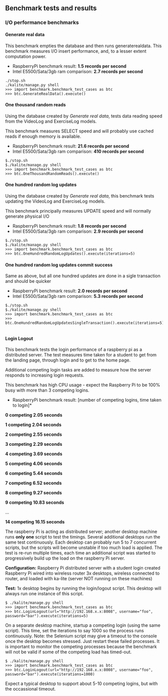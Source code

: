 ## Benchmark tests and results

### I/O performance benchmarks

#### Generate real data

This benchmark empties the database and then runs generaterealdata.  This benchmark measures I/O insert performance, and, to a lesser extent computation power.

* RaspberryPi benchmark result: **1.5 records per second**
* Intel E5500/Sata/3gb ram comparison: **2.7 records per second**

```
./stop.sh
./kalite/manage.py shell
>>> import benchmark.benchmark_test_cases as btc
>>> btc.GenerateRealData().execute()
```

#### One thousand random reads

Using the database created by *Generate real data*, tests data reading speed from the VideoLog and ExerciseLog models.

This benchmark measures SELECT speed and will probably use cached reads if enough memory is available.

* RaspberryPi benchmark result: **21.6 records per second**
* Intel E5500/Sata/3gb ram comparison: **410 records per second**

```
$./stop.sh
$./kalite/manage.py shell
>>> import benchmark.benchmark_test_cases as btc
>>> btc.OneThousandRandomReads().execute()
```

#### One hundred random log updates

Using the database created by *Generate real data*, this benchmark tests updating the VideoLog and ExerciseLog models.

This benchmark principally measures UPDATE speed and will normally generate physical I/O

* RaspberryPi benchmark result: **1.8 records per second**
* Intel E5500/Sata/3gb ram comparison: **2.9 records per second**

```
$./stop.sh
$./kalite/manage.py shell
>>> import benchmark.benchmark_test_cases as btc
>>> btc.OneHundredRandomLogUpdates().execute(iterations=5)
```

#### One hundred random log updates commit success

Same as above, but all one hundred updates are done in a sigle transaction
and should be quicker 

* RaspberryPi benchmark result: **2.0 records per second**
* Intel E5500/Sata/3gb ram comparison: **5.3 records per second**

```
$./stop.sh
$./kalite/manage.py shell
>>> import benchmark.benchmark_test_cases as btc
>>> btc.OneHundredRandomLogUpdatesSingleTransaction().execute(iterations=5)


```

#### Login Logout

This benchmark tests the login performance of a raspberry pi as a distributed server.  The test measures time taken
for a student to get from the landing page, through login and to get to the home page.

Additional competing login tasks are added to measure how the server responds to increasing login requests.


This benchmark has high CPU usage - expect the Raspberry Pi to be 100% busy with more than 3 competing logins.

* RaspberryPi benchmark result: [number of competing logins, time taken to login]*

**0 competing  2.05 seconds**

**1 competing 	2.04 seconds**

**2 competing 	2.55 seconds**

**3 competing 	2.29 seconds**

**4 competing 	3.69 seconds**

**5 competing 	4.06 seconds**

**6 competing 	5.44 seconds**

**7 competing 	6.52 seconds**

**8 competing 	9.27 seconds**

**9 competing 	10.83 seconds**

...


**14 competing 	16.15 seconds**


The raspberry Pi is acting as distributed server; another desktop machine runs **only one** script to test the timings.
Several additional desktops run the same test continuously.  Each desktop can probably run 5 to 7 concurrent
scripts, but the scripts will become unstable if too much load is applied.  The test is re-run multiple times,
each time an additional script was started to progressively build up the load on the raspberry Pi server.

**Configuration:** 
Raspberry Pi distributed server with a student login created
Raspberry Pi wired into wireless router
3x desktops, wireless connected to router, and loaded with ka-lite (server NOT running on these machines)

**Test:** 
1x desktop begins by running the login/logout script.  This desktop will always run one instance of this script.

```
$ ./kalite/manage.py shell
>>> import benchmark.benchmark_test_cases as btc
>>> btc.LoginLogout(url="http://192.168.x.x:8008", username="foo", password="bar").execute(iterations=5)

```

On a separate desktop machine, startup a competing login (using the same script).  This time, set the iterations
to say 1000 so the process runs continuously.  Note: the Selenium script may give a timeout to the console once 
the desktop becomes stressed.  Just restart these failed processes.  It is important to monitor the competing 
processes because the benchmark will not be valid if some of the competing load has timed-out.


```
$ ./kalite/manage.py shell
>>> import benchmark.benchmark_test_cases as btc
>>> btc.LoginLogout(url="http://192.168.x.x:8008", username="foo", password="bar").execute(iterations=1000)

```

Expect a typical desktop to support about 5-10 competing logins, but with the occassional timeout.



